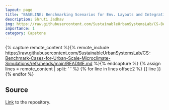 ```yaml
---
layout: page
title: "BASELINE: Benchmarking Scenarios for Env. Layouts and Integrative Nbhd Eval."
description: Shruti Jadhav
img: https://raw.githubusercontent.com/SustainableUrbanSystemsLab/CS-Benchmark-Cases-for-Urban-Scale-Microclimate-Simulations/refs/heads/main/Figures/GraphicalAbstract.png
importance: 1
category: Capstone
---
```


{% capture remote_content %}{% remote_include https://raw.githubusercontent.com/SustainableUrbanSystemsLab/CS-Benchmark-Cases-for-Urban-Scale-Microclimate-Simulations/refs/heads/main/README.md %}{% endcapture %}
{% assign lines = remote_content | split: '
' %}
{% for line in lines offset:2 %}
{{ line }}
{% endfor %}

## Source

[Link](https://github.com/SustainableUrbanSystemsLab/CS-Benchmark-Cases-for-Urban-Scale-Microclimate-Simulations/) to the repository.

